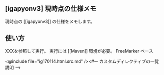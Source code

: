 ## [igapyonv3] 現時点の仕様メモ

現時点の [[igapyonv3]] の仕様をメモします。

## 使い方

XXXを参照して実行。
実行には [[Maven]] 環境が必要。
FreeMarker ベース

<@include file="ig170114.html.src.md" /><#-- カスタムディレクティブの一覧説明 -->
